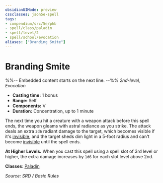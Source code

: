 ```yaml
---
obsidianUIMode: preview
cssclasses: json5e-spell
tags:
- compendium/src/5e/phb
- spell/class/paladin
- spell/level/2
- spell/school/evocation
aliases: ["Branding Smite"]
---
```

# Branding Smite
%%-- Embedded content starts on the next line. --%%
*2nd-level, Evocation*  

- **Casting time:** 1 bonus
- **Range:** Self
- **Components:** V
- **Duration:** Concentration, up to 1 minute

The next time you hit a creature with a weapon attack before this spell ends, the weapon gleams with astral radiance as you strike. The attack deals an extra `2d6` radiant damage to the target, which becomes visible if it's [invisible](rules/conditions.md#invisible), and the target sheds dim light in a 5-foot radius and can't become [invisible](rules/conditions.md#invisible) until the spell ends.

**At Higher Levels.** When you cast this spell using a spell slot of 3rd level or higher, the extra damage increases by `1d6` for each slot level above 2nd.

**Classes**: [Paladin](compendium/classes/paladin.md)

*Source: SRD / Basic Rules*